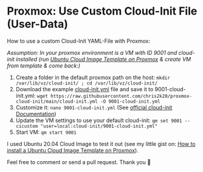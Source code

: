 # Proxmox: Use Custom Cloud-Init File (User-Data)

How to use a custom Cloud-Init YAML-File with Proxmox: 

*Assumption: In your proxmox environment is a VM with ID 9001 and cloud-init installed (run [Ubuntu Cloud Image Template on Proxmox](https://gist.github.com/chris2k20/dba14515071bd5a14e48cf8b61f7d2e2) & create VM from template & come back:)*

1. Create a folder in the default proxmox path on the host: `mkdir /var/lib/vz/cloud-init/ ; cd /var/lib/vz/cloud-init/`
2. Download the example [cloud-init.yml](./cloud-init.yml) file and save it to 9001-cloud-init.yml: `wget https://raw.githubusercontent.com/chris2k20/proxmox-cloud-init/main/cloud-init.yml -O 9001-cloud-init.yml`
3. Customize it: `nano 9001-cloud-init.yml` (See [official cloud-init Documentation](https://cloudinit.readthedocs.io/en/latest/topics/examples.html))
4. Update the VM settings to use your default cloud-init: `qm set 9001 --cicustom "user=local:cloud-init/9001-cloud-init.yml"`
5. Start VM: `qm start 9001`

I used Ubuntu 20.04 Cloud Image to test it out (see my little gist on: [How to install a Ubuntu Cloud Image Template on Proxmox](https://gist.github.com/chris2k20/dba14515071bd5a14e48cf8b61f7d2e2)). 

Feel free to comment or send a pull request. Thank you :hugs:

